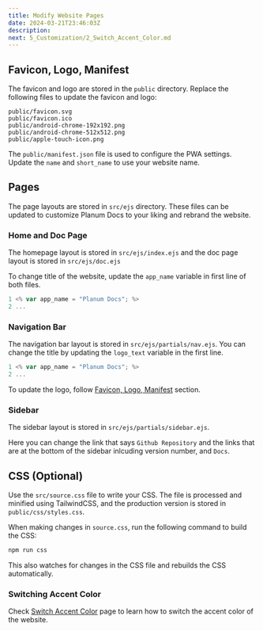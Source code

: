 ```yaml
---
title: Modify Website Pages
date: 2024-03-21T23:46:03Z
description:
next: 5_Customization/2_Switch_Accent_Color.md
---
```


## Favicon, Logo, Manifest

The favicon and logo are stored in the `public` directory. Replace the following files to update the favicon and logo:

```text
public/favicon.svg
public/favicon.ico
public/android-chrome-192x192.png
public/android-chrome-512x512.png
public/apple-touch-icon.png
```

The `public/manifest.json` file is used to configure the PWA settings. Update the `name` and `short_name` to use your website name.

## Pages

The page layouts are stored in `src/ejs` directory. These files can be updated to customize Planum Docs to your liking and rebrand the website.

### Home and Doc Page

The homepage layout is stored in `src/ejs/index.ejs` and the doc page layout is stored in `src/ejs/doc.ejs`

To change title of the website, update the `app_name` variable in first line of both files.

```javascript
1 <% var app_name = "Planum Docs"; %>
2 ...
```

### Navigation Bar

The navigation bar layout is stored in `src/ejs/partials/nav.ejs`. You can change the title by updating the `logo_text` variable in the first line.

```javascript
1 <% var app_name = "Planum Docs"; %>
2 ...
```

To update the logo, follow [Favicon, Logo, Manifest](#favicon%2C-logo%2C-manifest) section.

### Sidebar

The sidebar layout is stored in `src/ejs/partials/sidebar.ejs`.

Here you can change the link that says `Github Repository` and the links that are at the bottom of the sidebar inlcuding version number, and `Docs`.

## CSS (Optional)

Use the `src/source.css` file to write your CSS. The file is processed and minified using TailwindCSS, and the production version is stored in `public/css/styles.css`.

When making changes in `source.css`, run the following command to build the CSS:

```bash
npm run css
```

This also watches for changes in the CSS file and rebuilds the CSS automatically.

### Switching Accent Color

Check [Switch Accent Color](5_Customization/2_Switch_Accent_Color.html) page to learn how to switch the accent color of the website.
